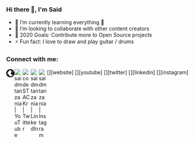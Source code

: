 ### Hi there 👋, I'm Said
<!--
**saidmtanzania/saidmtanzania** is a ✨ _special_ ✨ repository because its `README.md` (this file) appears on your GitHub profile.

Here are some ideas to get you started:
### I'm Software enginer
- 🔭 I’m currently working on ...
- 🌱 I’m currently learning ...
- 👯 I’m looking to collaborate on ...
- 🤔 I’m looking for help with ...
- 💬 Ask me about ...
- 📫 How to reach me: ...
- 😄 Pronouns: ...
- ⚡ Fun fact: ...
-->
- 🌱 I’m currently learning everything 🤣
- 👯 I’m looking to collaborate with other content creators
- 🥅 2020 Goals: Contribute more to Open Source projects
- ⚡ Fun fact: I love to draw and play guitar / drums

### Connect with me:

[<img align="left" alt="saidmtanzania.com" width="22px" src="https://raw.githubusercontent.com/iconic/open-iconic/master/svg/globe.svg" />][website]
[<img align="left" alt="saidmtanzania | YouTube" width="22px" src="https://cdn.jsdelivr.net/npm/simple-icons@v3/icons/youtube.svg" />][youtube]
[<img align="left" alt="codeSTACKr | Twitter" width="22px" src="https://cdn.jsdelivr.net/npm/simple-icons@v3/icons/twitter.svg" />][twitter]
[<img align="left" alt="saidmtanzania | LinkedIn" width="22px" src="https://cdn.jsdelivr.net/npm/simple-icons@v3/icons/linkedin.svg" />][linkedin]
[<img align="left" alt="saidmtanzania | Instagram" width="22px" src="https://cdn.jsdelivr.net/npm/simple-icons@v3/icons/instagram.svg" />][instagram]

<br />